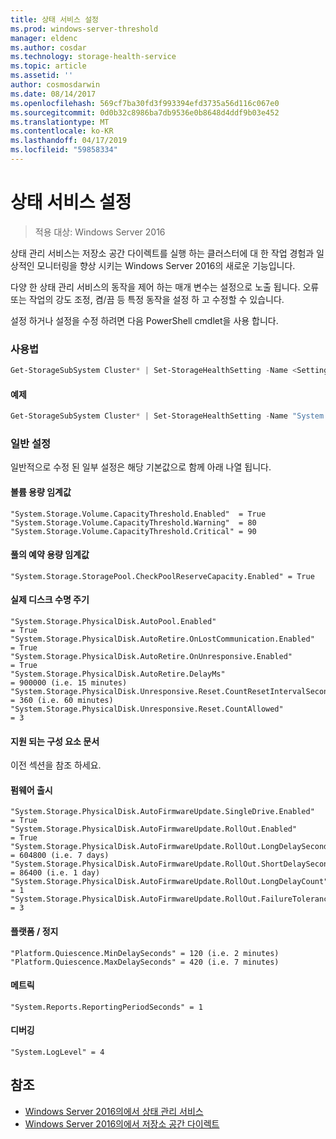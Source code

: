 ```yaml
---
title: 상태 서비스 설정
ms.prod: windows-server-threshold
manager: eldenc
ms.author: cosdar
ms.technology: storage-health-service
ms.topic: article
ms.assetid: ''
author: cosmosdarwin
ms.date: 08/14/2017
ms.openlocfilehash: 569cf7ba30fd3f993394efd3735a56d116c067e0
ms.sourcegitcommit: 0d0b32c8986ba7db9536e0b8648d4ddf9b03e452
ms.translationtype: MT
ms.contentlocale: ko-KR
ms.lasthandoff: 04/17/2019
ms.locfileid: "59858334"
---
```

# <a name="health-service-settings"></a>상태 서비스 설정
> 적용 대상: Windows Server 2016

상태 관리 서비스는 저장소 공간 다이렉트를 실행 하는 클러스터에 대 한 작업 경험과 일상적인 모니터링을 향상 시키는 Windows Server 2016의 새로운 기능입니다.

다양 한 상태 관리 서비스의 동작을 제어 하는 매개 변수는 설정으로 노출 됩니다. 오류 또는 작업의 강도 조정, 켬/끔 등 특정 동작을 설정 하 고 수정할 수 있습니다.

설정 하거나 설정을 수정 하려면 다음 PowerShell cmdlet을 사용 합니다.

### <a name="usage"></a>사용법

```PowerShell
Get-StorageSubSystem Cluster* | Set-StorageHealthSetting -Name <SettingName> -Value <Value>  
```

#### <a name="example"></a>예제

```PowerShell
Get-StorageSubSystem Cluster* | Set-StorageHealthSetting -Name "System.Storage.Volume.CapacityThreshold.Warning" -Value 70
```

### <a name="common-settings"></a>일반 설정

일반적으로 수정 된 일부 설정은 해당 기본값으로 함께 아래 나열 됩니다.

#### <a name="volume-capacity-threshold"></a>볼륨 용량 임계값

```
"System.Storage.Volume.CapacityThreshold.Enabled"  = True
"System.Storage.Volume.CapacityThreshold.Warning"  = 80
"System.Storage.Volume.CapacityThreshold.Critical" = 90
```

#### <a name="pool-reserve-capacity-threshold"></a>풀의 예약 용량 임계값

```
"System.Storage.StoragePool.CheckPoolReserveCapacity.Enabled" = True
```

#### <a name="physical-disk-lifecycle"></a>실제 디스크 수명 주기

```
"System.Storage.PhysicalDisk.AutoPool.Enabled"                             = True
"System.Storage.PhysicalDisk.AutoRetire.OnLostCommunication.Enabled"       = True
"System.Storage.PhysicalDisk.AutoRetire.OnUnresponsive.Enabled"            = True
"System.Storage.PhysicalDisk.AutoRetire.DelayMs"                           = 900000 (i.e. 15 minutes)
"System.Storage.PhysicalDisk.Unresponsive.Reset.CountResetIntervalSeconds" = 360 (i.e. 60 minutes)
"System.Storage.PhysicalDisk.Unresponsive.Reset.CountAllowed"              = 3
```

#### <a name="supported-components-document"></a>지원 되는 구성 요소 문서

이전 섹션을 참조 하세요.

#### <a name="firmware-rollout"></a>펌웨어 출시

```
"System.Storage.PhysicalDisk.AutoFirmwareUpdate.SingleDrive.Enabled"       = True
"System.Storage.PhysicalDisk.AutoFirmwareUpdate.RollOut.Enabled"           = True
"System.Storage.PhysicalDisk.AutoFirmwareUpdate.RollOut.LongDelaySeconds"  = 604800 (i.e. 7 days)
"System.Storage.PhysicalDisk.AutoFirmwareUpdate.RollOut.ShortDelaySeconds" = 86400 (i.e. 1 day)
"System.Storage.PhysicalDisk.AutoFirmwareUpdate.RollOut.LongDelayCount"    = 1
"System.Storage.PhysicalDisk.AutoFirmwareUpdate.RollOut.FailureTolerance"  = 3
```

#### <a name="platform--quiescence"></a>플랫폼 / 정지

```
"Platform.Quiescence.MinDelaySeconds" = 120 (i.e. 2 minutes)
"Platform.Quiescence.MaxDelaySeconds" = 420 (i.e. 7 minutes)
```

#### <a name="metrics"></a>메트릭

```
"System.Reports.ReportingPeriodSeconds" = 1
```

#### <a name="debugging"></a>디버깅

```
"System.LogLevel" = 4
```

## <a name="see-also"></a>참조

- [Windows Server 2016의에서 상태 관리 서비스](health-service-overview.md)
- [Windows Server 2016의에서 저장소 공간 다이렉트](../storage/storage-spaces/storage-spaces-direct-overview.md)
